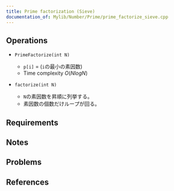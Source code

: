 ```yaml
---
title: Prime factorization (Sieve)
documentation_of: Mylib/Number/Prime/prime_factorize_sieve.cpp
---
```


## Operations

- `PrimeFactorize(int N)`
	- `p[i]` = (`i`の最小の素因数)
	- Time complexity $O(N log N)$

- `factorize(int N)`
	- `N`の素因数を昇順に列挙する。
	- 素因数の個数だけループが回る。

## Requirements

## Notes

## Problems

## References

